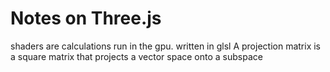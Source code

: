 # Notes on Three.js

shaders are calculations run in the gpu. written in glsl
A projection matrix is a square matrix that projects a vector space onto a subspace
